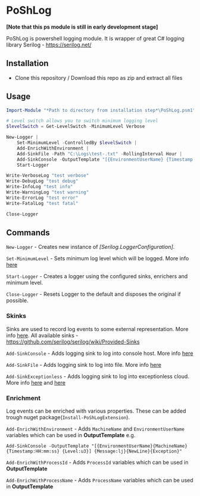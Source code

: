# PoShLog

**[Note that this ps module is still in early development stage]**

PoShLog is powershell logging module. It is wrapper of great C# logging library Serilog - https://serilog.net/

## Installation

* Clone this repository / Download this repo as zip and extract all files

## Usage

```ps1
Import-Module "*Path to directory from installation step*\PoShLog.psm1"

# Level switch allows you to switch minimum logging level
$levelSwitch = Get-LevelSwitch -MinimumLevel Verbose

New-Logger |
	Set-MinimumLevel -ControlledBy $levelSwitch |
	Add-EnrichWithEnvironment |
	Add-SinkFile -Path "C:\Logs\test-.txt" -RollingInterval Hour | 
	Add-SinkConsole -OutputTemplate "[{EnvironmentUserName} {Timestamp:HH:mm:ss} {Level:u3}] {Message:lj}{NewLine}{Exception}" | 
	Start-Logger

Write-VerboseLog "test verbose"
Write-DebugLog "test debug"
Write-InfoLog "test info"
Write-WarningLog "test warning"
Write-ErrorLog "test error"
Write-FatalLog "test fatal"

Close-Logger
```

## Commands

`New-Logger` - Creates new instance of *[Serilog.LoggerConfiguration]*.

`Set-MinimumLevel` - Sets minimum log level which will be logged. More info [here](https://github.com/serilog/serilog/wiki/Writing-Log-Events)

`Start-Logger` - Creates a logger using the configured sinks, enrichers and minimum level.

`Close-Logger` - Resets Logger to the default and disposes the original if possible.

### Skinks

Sinks are used to record log events to some external representation. More info [here](https://github.com/serilog/serilog/wiki/Configuration-Basics). All available sinks - https://github.com/serilog/serilog/wiki/Provided-Sinks

`Add-SinkConsole` - Adds logging sink to log into console host. More info [here](https://github.com/serilog/serilog-sinks-console)

`Add-SinkFile` - Adds logging sink to log into file. More info [here](https://github.com/serilog/serilog-sinks-file)

`Add-SinkExceptionless` - Adds logging sink to log into exceptionless cloud. More info [here](https://github.com/serilog/serilog-sinks-exceptionless) and [here](https://exceptionless.com/)

### Enrichment

Log events can be enriched with various properties. These can be added trough nuget package(`Install-PoShLogExtension`). 

`Add-EnrichWithEnvironment` - Adds `MachineName` and `EnvironmentUserName` variables which can be used in **OutputTemplate** 
e.g. 
```
Add-SinkConsole -OutputTemplate "[{EnvironmentUserName}{MachineName} {Timestamp:HH:mm:ss} {Level:u3}] {Message:lj}{NewLine}{Exception}"
```

`Add-EnrichWithProcessId` - Adds `ProcessId` variables which can be used in **OutputTemplate**

`Add-EnrichWithProcessName` - Adds `ProcessName` variables which can be used in **OutputTemplate**